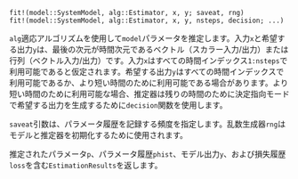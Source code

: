 ```
fit!(model::SystemModel, alg::Estimator, x, y; saveat, rng)
fit!(model::SystemModel, alg::Estimator, x, y, nsteps, decision; ...)
```

`alg`適応アルゴリズムを使用して`model`パラメータを推定します。入力`x`と希望する出力`y`は、最後の次元が時間次元であるベクトル（スカラー入力/出力）または行列（ベクトル入力/出力）です。入力`x`はすべての時間インデックス`1:nsteps`で利用可能であると仮定されます。希望する出力`y`はすべての時間インデックスで利用可能であるか、より短い時間のために利用可能である場合があります。より短い時間のために利用可能な場合、推定器は残りの時間のために決定指向モードで希望する出力を生成するために`decision`関数を使用します。

`saveat`引数は、パラメータ履歴を記録する頻度を指定します。乱数生成器`rng`はモデルと推定器を初期化するために使用されます。

推定されたパラメータ`p`、パラメータ履歴`phist`、モデル出力`y`、および損失履歴`loss`を含む`EstimationResults`を返します。
